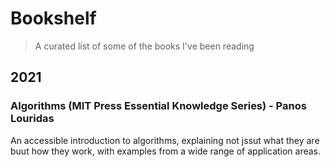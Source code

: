 # Bookshelf
> A curated list of some of the books I've been reading

## 2021

### Algorithms (MIT Press Essential Knowledge Series) - Panos Louridas
An accessible introduction to algorithms, explaining not jssut what they are buut how they work, with examples from a wide range of application areas.
